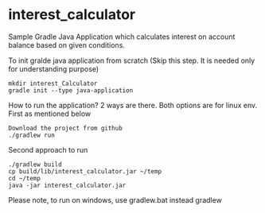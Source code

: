 # interest_calculator
Sample Gradle Java Application which calculates interest on account balance based on given conditions.

To init gralde java application from scratch (Skip this step. It is needed only for understanding purpose)

    mkdir interest_Calculator
    gradle init --type java-application
    
How to run the application?  2 ways are there. Both options are for linux env. First as mentioned below

    Download the project from github
    ./gradlew run
    
Second approach to run

    ./gradlew build
    cp build/lib/interest_calculator.jar ~/temp
    cd ~/temp
    java -jar interest_calculator.jar
    
Please note, to run on windows, use gradlew.bat instead gradlew
  
